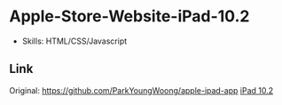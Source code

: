 # Apple-Store-Website-iPad-10.2
- Skills: HTML/CSS/Javascript
## Link
Original: https://github.com/ParkYoungWoong/apple-ipad-app
[iPad 10.2](https://apple-store-website-i-pad-10-2.vercel.app/)
